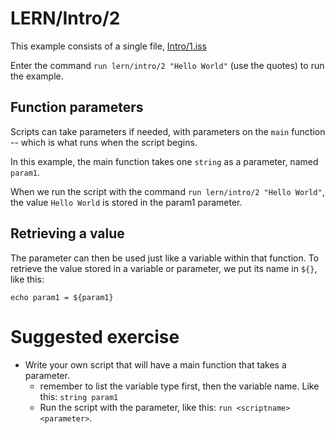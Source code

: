 # LERN/Intro/2
This example consists of a single file, [Intro/1.iss](1.iss)

Enter the command ```run lern/intro/2 "Hello World"``` (use the quotes) to run the example.

## Function parameters
Scripts can take parameters if needed, with parameters on the ```main``` function -- which is what runs when the script begins.

In this example, the main function takes one ```string``` as a parameter, named ```param1```.

When we run the script with the command ```run lern/intro/2 "Hello World"```, the value ```Hello World``` is stored in the param1 parameter.

## Retrieving a value
The parameter can then be used just like a variable within that function. To retrieve the value stored in a variable or parameter, we put its name in ```${}```, like this:
```
echo param1 = ${param1}
```

# Suggested exercise
- Write your own script that will have a main function that takes a parameter.
  - remember to list the variable type first, then the variable name. Like this: ```string param1```
  - Run the script with the parameter, like this: ```run <scriptname> <parameter>```. 